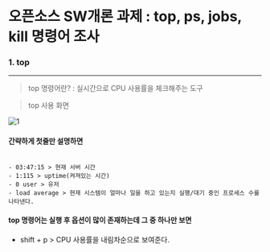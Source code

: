 # 오픈소스 SW개론 과제 : top, ps, jobs, kill 명령어 조사 
### 1. top
---
>top 명령어란? : 실시간으로 CPU 사용률을 체크해주는 도구

>top 사용 화면

![1](https://github.com/ddoging2/ddoging2.github.io/assets/171368038/7c2f0a12-c34c-46d2-bd2c-3923aa478564)
#### 간략하게 첫줄만 설명하면
```

- 03:47:15 > 현재 서버 시간
- 1:115 > uptime(켜져있는 시간)
- 0 user > 유저
- load average > 현재 시스템이 얼마나 일을 하고 있는지 실행/대기 중인 프로세스 수를 나타낸다.

```

#### top 명령어는 실행 후 옵션이 많이 존재하는데 그 중 하나만 보면
- shift + p > CPU 사용률을 내림차순으로 보여준다.

